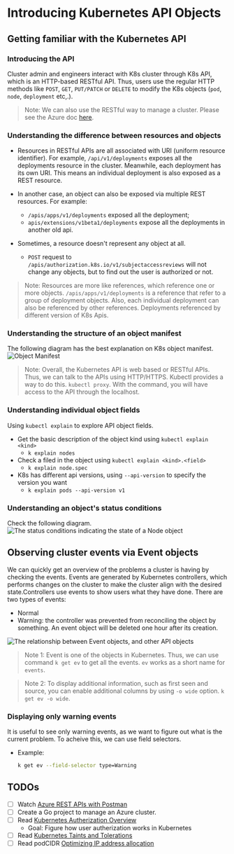 # Introducing Kubernetes API Objects

## Getting familiar with the Kubernetes API
### Introducing the API
Cluster admin and engineers interact with K8s cluster through K8s API, which is an HTTP-based RESTful API. Thus, users use the regular HTTP methods like `POST`, `GET`, `PUT/PATCH` or `DELETE` to modify the K8s objects (`pod`, `node`, `deployment` etc,.).

> Note: We can also use the RESTful way to manage a cluster. Please see the Azure doc [here](https://learn.microsoft.com/en-us/rest/api/aks/).

### Understanding the difference between resources and objects

- Resources in RESTful APIs are all associated with URI (uniform resource identifier). For example, `/api/v1/deployments` exposes all the deployments resource in the cluster. Meanwhile, each deployment has its own URI. This means an individual deployment is also exposed as a REST resource.

- In another case, an object can also be exposed via multiple REST resources. For example: 
    - `/apis/apps/v1/deployments` exposed all the deployment;
    - `apis/extensions/v1beta1/deployments` expose all the deployments in another old api.

- Sometimes, a resource doesn't represent any object at all. 
    - `POST` request to `/apis/authorization.k8s.io/v1/subjectaccessreviews` will not change any objects, but to find out the user is authorized or not.

> Note: Resources are more like references, which reference one or more objects. `/apis/apps/v1/deployments` is a reference that refer to a group of deployment objects. Also, each individual deployment can also be referenced by other references. Deployments referenced by different version of K8s Apis.

### Understanding the structure of an object manifest

The following diagram has the best explanation on K8s object manifest. 
![Object Manifest](https://drek4537l1klr.cloudfront.net/luksa3/v-14/Figures/04image004.png)

> Note: Overall, the Kubernetes API is web based or RESTful APIs. Thus, we can talk to the APIs using HTTP/HTTPS. Kubectl provides a way to do this. `kubectl proxy`. With the command, you will have access to the API through the localhost.

### Understanding individual object fields
Using `kubectl explain` to explore API object fields.

- Get the basic description of the object kind using `kubectl explain <kind>`
    - `k explain nodes`
- Check a filed in the object using `kubectl explain <kind>.<field>`
    - `k explain node.spec`
- K8s has different api versions, using `--api-version` to specify the version you want
    - `k explain pods --api-version v1`

### Understanding an object's status conditions

Check the following diagram.
![The status conditions indicating the state of a Node object](https://drek4537l1klr.cloudfront.net/luksa3/v-14/Figures/04image007.png)


## Observing cluster events via Event objects
We can quickly get an overview of the problems a cluster is having by checking the events. Events are generated by Kubernetes controllers, which performs changes on the cluster to make the cluster align with the desired state.Controllers use events to show users what they have done. There are two types of events: 
- Normal
- Warning: the controller was prevented from reconciling the object by something.
An event object will be deleted one hour after its creation.

![The relationship between Event objects, and other API objects](https://drek4537l1klr.cloudfront.net/luksa3/v-14/Figures/04image008.png)

> Note 1: Event is one of the objects in Kubernetes. Thus, we can use command `k get ev` to get all the events. `ev` works as a short name for `events`.

> Note 2: To display additional information, such as first seen and source, you can enable additional columns by using `-o wide` option. `k get ev -o wide`.

### Displaying only warning events
It is useful to see only warning events, as we want to figure out what is the current problem. To acheive this, we can use field selectors. 
- Example: 
  ```bash
  k get ev --field-selector type=Warning
  ```

## TODOs
- [ ] Watch [Azure REST APIs with Postman](https://www.youtube.com/watch?v=6b1J03fDnOg&t=9s)
- [ ] Create a Go project to manage an Azure cluster. 
- [ ] Read [Kubernetes Autherization Overview](https://kubernetes.io/docs/reference/access-authn-authz/authorization/) 
    - Goal: Figure how user autherization works in Kubernetes
- [ ] Read [Kubernetes Taints and Tolerations](https://kubernetes.io/docs/concepts/scheduling-eviction/taint-and-toleration/)
- [ ] Read podCIDR [Optimizing IP address allocation](https://cloud.google.com/kubernetes-engine/docs/how-to/flexible-pod-cidr)
